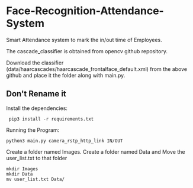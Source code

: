 # Face-Recognition-Attendance-System
Smart Attendance system to mark the in/out time of Employees.

The cascade_classifier is obtained from opencv github repository.

Download the classifier (data/haarcascades/haarcascade_frontalface_default.xml) from the above github and place it the folder along with main.py.

## Don't Rename it ##

Install the dependencies:
     
     pip3 install -r requirements.txt

Running the Program:
    
    python3 main.py camera_rstp_http_link IN/OUT

Create a folder named Images.
Create a folder named Data and Move the user_list.txt to that folder

    mkdir Images
    mkdir Data
    mv user_list.txt Data/


  

